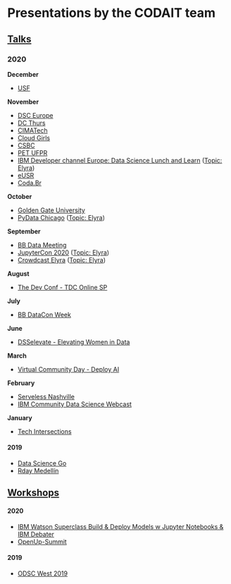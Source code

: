 # Presentations by the CODAIT team


## [Talks](talks/)

### 2020

**December**
- [USF](talks/2020-12-02_USF-Economics)


**November**

- [DSC Europe](talks/2020-11-19_DSC-Europe)
- [DC Thurs](talks/2020-11-19_DC_Thurs)
- [CIMATech](talks/2020-11-18_CIMATech)
- [Cloud Girls](talks/2020-11-17_Cloud-Girls)
- [CSBC](talks/2020-11-17_CSBC)
- [PET UFPR](talks/2020-11-13_PET-UFPR)
- [IBM Developer channel Europe: Data Science Lunch and Learn](talks/2020-11-09_ds_lunch_and_learn) ([Topic: Elyra](https://github.com/elyra-ai/elyra))
- [eUSR](talks/2020-11-06_eUSR)
- [Coda.Br](talks/2020-11-03_Coda-BR)

**October**

- [Golden Gate University](talks/2020-10-29_GGU)
- [PyData Chicago](talks/2020-10-22_pydata-chicago-elyra) ([Topic: Elyra](https://github.com/elyra-ai/elyra))

**September**

- [BB Data Meeting](talks/2020-09-30_BB-Data-Meeting)
- [JupyterCon 2020](talks/2020-09-18_JupyterCon-DAX) ([Topic: Elyra](https://github.com/elyra-ai/elyra))
- [Crowdcast Elyra](talks/2020-09-01_Crowdcast-Elyra) ([Topic: Elyra](https://github.com/elyra-ai/elyra))

**August**

- [The Dev Conf - TDC Online SP](talks/2020-08-27_The-Dev-Conf)

**July**

- [BB DataCon Week](talks/2020-07-23_BB-DataCon-Week)

**June**

- [DSSelevate - Elevating Women in Data](talks/2020-06-18_DSSelevate-Elevating-Women-in-Data)

**March**

- [Virtual Community Day - Deploy AI](talks/2020-03-07_Virtual-Community-Day-Deploy-AI)

**February**

- [Serveless Nashville](talks/2020-02-27-Serveless-Nashville)
- [IBM Community Data Science Webcast](talks/2020-02-25_IBM-Community-Data-Science-Webcast)

**January**

- [Tech Intersections](talks/2020-01-25_TechIntersections)


#### 2019 
- [Data Science Go](talks/2019-09-28_Data-Science-Go)
- [Rday Medellín](talks/2019-11-08_Rday-Medellin)

## [Workshops](workshops/)

#### 2020
- [IBM Watson Superclass Build & Deploy Models w Jupyter Notebooks & IBM Debater](workshops/2020-12-09_IBM-Watson-Superclass)
- [OpenUp-Summit](workshops/2020-09-12_OpenUp-Summit)


#### 2019 
- [ODSC West 2019](workshops/2019-10-29_ODSC-WEST)
